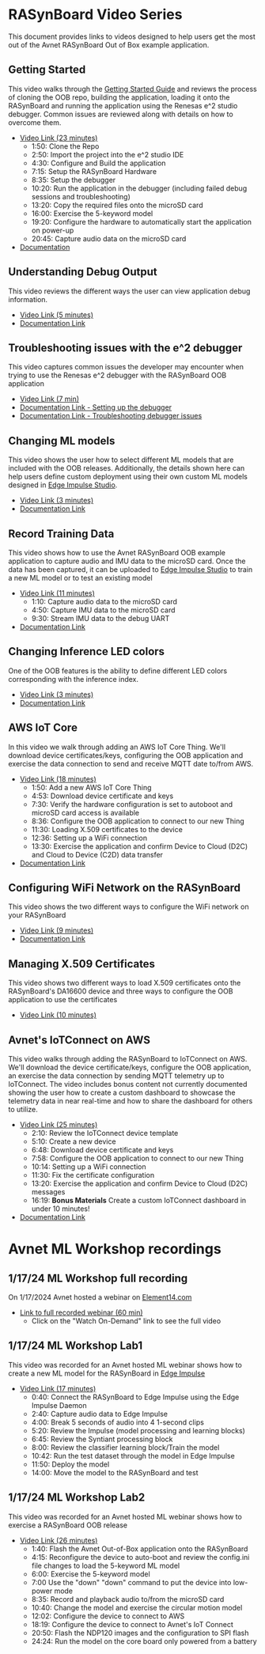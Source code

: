 # RASynBoard Video Series

This document provides links to videos designed to help users get the most out of the Avnet RASynBoard Out of Box example application.

## Getting Started
This video walks through the [Getting Started Guide](RASyBoardGettingStarted.md) and reviews the process of cloning the OOB repo, building the application, loading it onto the RASynBoard and running the application using the Renesas e^2 studio debugger.  Common issues are reviewed along with details on how to overcome them.
- [Video Link (23 minutes)](http://avnet.me/RASynGettingStartedVideo)
    - 1:50: Clone the Repo
    - 2:50: Import the project into the e^2 studio IDE
    - 4:30: Configure and Build the application
    - 7:15: Setup the RASynBoard Hardware
    - 8:35: Setup the debugger
    - 10:20: Run the application in the debugger (including failed debug sessions and troubleshooting)
    - 13:20: Copy the required files onto the microSD card 
    - 16:00: Exercise the 5-keyword model
    - 19:20: Configure the hardware to automatically start the application on power-up
    - 20:45: Capture audio data on the microSD card
- [Documentation](RASyBoardGettingStarted.md)

## Understanding Debug Output
This video reviews the different ways the user can view application debug information.  
- [Video Link (5 minutes)](http://avnet.me/RASynUnderstandingDebugVideo)
- [Documentation Link](./ApplicationUserGuide.md/#debug-print)

## Troubleshooting issues with the e^2 debugger
This video captures common issues the developer may encounter when trying to use the Renesas e^2 debugger with the RASynBoard OOB application
- [Video Link (7 min)](http://avnet.me/RASynDebuggerIssuesVideo)
- [Documentation Link - Setting up the debugger](./RASyBoardGettingStarted.md#debug-the-project)
- [Documentation Link - Troubleshooting debugger issues](./RASynTroubleshootingGuide.md#debugger-fails-to-load-the-device-r7fa2a1ab-set-in-the-launch-configuration-does-not-match)
 
## Changing ML models
This video shows the user how to select different ML models that are included with the OOB releases.  Additionally, the details shown here can help users define custom deployment using their own custom ML models designed in [Edge Impulse Studio](http://edgeimpulse.com).
- [Video Link (3 minutes)](http://avnet.me/RASynChangingMlModelsVideo)
- [Documentation Link](./ApplicationUserGuide.md/#ndp120-configuration)

## Record Training Data 
This video shows how to use the Avnet RASynBoard OOB example application to capture audio and IMU data to the microSD card.  Once the data has been captured, it can be uploaded to [Edge Impulse Studio](http://edgeimpulse.com) to train a new ML model or to test an existing model
- [Video Link (11 minutes)](http://avnet.me/RASynRecordingTrainingDataVideo)
    - 1:10: Capture audio data to the microSD card
    - 4:50: Capture IMU data to the microSD card
    - 9:30: Stream IMU data to the debug UART
- [Documentation Link](./ApplicationUserGuide.md/#recording-period)

## Changing Inference LED colors
One of the OOB features is the ability to define different LED colors corresponding with the inference index.  
- [Video Link (3 minutes)](http://avnet.me/RASynChangeLedColorsVideo)
- [Documentation Link](./ApplicationUserGuide.md/#led-control)

## AWS IoT Core
In this video we walk through adding an AWS IoT Core Thing.  We'll download device certificates/keys, configuring the OOB application and exercise the data connection to send and receive MQTT date to/from AWS.
- [Video Link (18 minutes)](http://avnet.me/RASynAwsIotCore)
    - 1:50: Add a new AWS IoT Core Thing 
    - 4:53: Download device certificate and keys 
    - 7:30: Verify the hardware configuration is set to autoboot and microSD card access is available 
    - 8:36: Configure the OOB application to connect to our new Thing
    - 11:30: Loading X.509 certificates to the device 
    - 12:36: Setting up a WiFi connection 
    - 13:30: Exercise the application and confirm Device to Cloud (D2C) and Cloud to Device (C2D) data transfer
- [Documentation Link](./awsIoTCore.md)

## Configuring WiFi Network on the RASynBoard
This video shows the two different ways to configure the WiFi network on your RASynBoard
- [Video Link (9 minutes)](http://avnet.me/RASynWiFi)
- [Documentation Link](./ApplicationUserGuide.md/#wifi-access-point-configuration-source)

## Managing X.509 Certificates
This video shows two different ways to load X.509 certificates onto the RASynBoard's DA16600 device and three ways to configure the OOB application to use the certificates
- [Video Link (10 minutes)](http://avnet.me/RASynCertificates)

## Avnet's IoTConnect on AWS
This video walks through adding the RASynBoard to IoTConnect on AWS.  We'll download the device certificate/keys, configure the OOB application, an exercise the data connection by sending MQTT telemetry up to IoTConnect.  The video includes bonus content not currently documented showing the user how to create a custom dashboard to showcase the telemetry data in near real-time and how to share the dashboard for others to utilize.
- [Video Link (25 minutes)](http://avnet.me/IoTConnectOnAWS)
    - 2:10: Review the IoTConnect device template
    - 5:10: Create a new device
    - 6:48: Download device certificate and keys 
    - 7:58: Configure the OOB application to connect to our new Thing
    - 10:14: Setting up a WiFi connection 
    - 11:30: Fix the certificate configuration 
    - 13:20: Exercise the application and confirm Device to Cloud (D2C) messages
    - 16:19: **Bonus Materials** Create a custom  IoTConnect dashboard in under 10 minutes!
- [Documentation Link](./IoTConnect.md)

# Avnet ML Workshop recordings

## 1/17/24 ML Workshop full recording
On 1/17/2024 Avnet hosted a webinar on [Element14.com](http://element14.com)
- [Link to full recorded webinar (60 min)](https://community.element14.com/learn/events/c/e/1695)
    - Click on the "Watch On-Demand" link to see the full video

## 1/17/24 ML Workshop Lab1
This video was recorded for an Avnet hosted ML webinar shows how to create a new ML model for the RASynBoard in [Edge Impulse](https://edgeimpulse.com)
- [Video Link (17 minutes)](http://avnet.me/RASynMlWorkshopLab1Video)
    - 0:40: Connect the RASynBoard to Edge Impulse using the Edge Impulse Daemon
    - 2:40: Capture audio data to Edge Impulse
    - 4:00: Break 5 seconds of audio into 4 1-second clips
    - 5:20: Review the Impulse (model processing and learning blocks)
    - 6:45: Review the Syntiant processing block
    - 8:00: Review the classifier learning block/Train the model
    - 10:42: Run the test dataset through the model in Edge Impulse
    - 11:50: Deploy the model
    - 14:00: Move the model to the RASynBoard and test

## 1/17/24 ML Workshop Lab2
This video was recorded for an Avnet hosted ML webinar shows how to exercise a RASynBoard OOB release
- [Video Link (26 minutes)](http://avnet.me/RASynMlWorkshopLab2Video)
    - 1:40: Flash the Avnet Out-of-Box application onto the RASynBoard
    - 4:15: Reconfigure the device to auto-boot and review the config.ini file changes to load the 5-keyword ML model
    - 6:00: Exercise the 5-keyword model
    - 7:00 Use the "down" "down" command to put the device into low-power mode
    - 8:35: Record and playback audio to/from the microSD card
    - 10:40: Change the model and exercise the circular motion model
    - 12:02: Configure the device to connect to AWS
    - 18:19: Configure the device to connect to Avnet's IoT Connect
    - 20:50: Flash the NDP120 images and the configuration to SPI flash
    - 24:24: Run the model on the core board only powered from a battery
